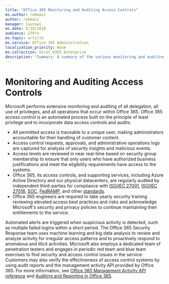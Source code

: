 ```yaml
---
title: "Office 365 Monitoring and Auditing Access Controls"
ms.author: robmazz
author: robmazz
manager: laurawi
ms.date: 5/18/2018
audience: ITPro
ms.topic: article
ms.service: Office 365 Administration
localization_priority: None
ms.collection: Strat_O365_Enterprise
description: "Summary: A summary of the various monitoring and auditing access controls available within Office 365."
---
```


# Monitoring and Auditing Access Controls 

Microsoft performs extensive monitoring and auditing of all delegation, all use of privileges, and all operations that occur within Office 365. Office 365 access control is an automated process built on the principle of least privilege and to incorporate data access controls and audits:
- All permitted access is traceable to a unique user, making administrators accountable for their handling of customer content.
- Access control requests, approvals, and administrative operations logs are captured for analysis of security insights and malicious events.
- Access levels are reviewed in near real-time based on security group membership to ensure that only users who have authorized business justifications and meet the eligibility requirements have access to the systems.
- Office 365, its access controls, and supporting services, including Azure Active Directory and our physical datacenters, are regularly audited by independent third-parties for compliance with [ISO/IEC 27001](https://www.microsoft.com/en-us/TrustCenter/Compliance/iso-iec-27001), [ISO/IEC 27018](https://www.microsoft.com/en-us/TrustCenter/Compliance/iso-iec-27018), [SOC](https://www.microsoft.com/en-us/TrustCenter/Compliance/SOC), [FedRAMP](https://www.microsoft.com/en-us/TrustCenter/Compliance/FedRAMP), and other [standards](https://www.microsoft.com/en-us/TrustCenter/Compliance?service=Office#Icons).
- Office 365 engineers are required to take yearly security training reviewing elevated access best practices and risks and acknowledge Microsoft's security and privacy policies to continue maintaining their entitlements to the service.

Automated alerts are triggered when suspicious activity is detected, such as multiple failed logins within a short period. The Office 365 Security Response team uses machine learning and big data analysis to review and analyze activity for irregular access patterns and to proactively respond to anomalous and illicit activities. Microsoft also employs a dedicated team of penetration testers and engages in periodic red team and blue team exercises to find security and access control issues in the service. Customers may also verify the effectiveness of access control systems by using audit reports and the management activity API provided by Office 365. For more information, see [Office 365 Management Activity API reference](https://msdn.microsoft.com/en-us/library/office/mt227394.aspx) and [Auditing and Reporting in Office 365](http://aka.ms/Office365AR).
